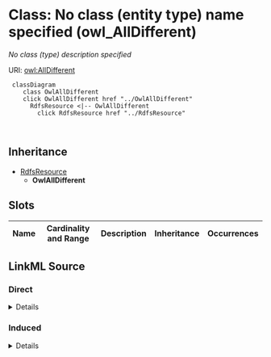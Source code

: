 

# Class: No class (entity type) name specified (owl_AllDifferent)


_No class (type) description specified_







URI: [owl:AllDifferent](http://www.w3.org/2002/07/owl#AllDifferent)






```mermaid
 classDiagram
    class OwlAllDifferent
    click OwlAllDifferent href "../OwlAllDifferent"
      RdfsResource <|-- OwlAllDifferent
        click RdfsResource href "../RdfsResource"
      
      
```





## Inheritance
* [RdfsResource](../classes/RdfsResource.md)
    * **OwlAllDifferent**



## Slots

| Name | Cardinality and Range | Description | Inheritance | Occurrences |
| ---  | --- | --- | --- | --- |














## LinkML Source

<!-- TODO: investigate https://stackoverflow.com/questions/37606292/how-to-create-tabbed-code-blocks-in-mkdocs-or-sphinx -->

### Direct

<details>

```yaml
name: owl_AllDifferent
conforms_to: No schema conformance document specified
description: No class (type) description specified
title: No class (entity type) name specified
from_schema: sawgraph-kg
rank: 1000
is_a: rdfs_Resource
class_uri: owl:AllDifferent

```
</details>

### Induced

<details>

```yaml
name: owl_AllDifferent
conforms_to: No schema conformance document specified
description: No class (type) description specified
title: No class (entity type) name specified
from_schema: sawgraph-kg
rank: 1000
is_a: rdfs_Resource
class_uri: owl:AllDifferent

```
</details>